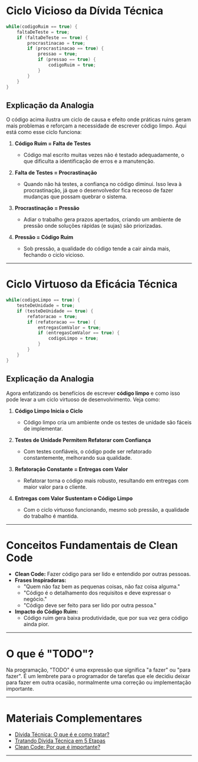 # Ciclo Vicioso da Dívida Técnica

```java
while(codigoRuim == true) {
    faltaDeTeste = true;
    if (faltaDeTeste == true) {
        procrastinacao = true;
        if (procrastinacao == true) {
            pressao = true;
            if (pressao == true) {
                codigoRuim = true;
            }
        }
    }
}
```

## Explicação da Analogia
O código acima ilustra um ciclo de causa e efeito onde práticas ruins geram mais problemas e reforçam a necessidade de escrever código limpo. Aqui está como esse ciclo funciona:

1. **Código Ruim = Falta de Testes**
   - Código mal escrito muitas vezes não é testado adequadamente, o que dificulta a identificação de erros e a manutenção.

2. **Falta de Testes = Procrastinação**
   - Quando não há testes, a confiança no código diminui. Isso leva à procrastinação, já que o desenvolvedor fica receoso de fazer mudanças que possam quebrar o sistema.

3. **Procrastinação = Pressão**
   - Adiar o trabalho gera prazos apertados, criando um ambiente de pressão onde soluções rápidas (e sujas) são priorizadas.

4. **Pressão = Código Ruim**
   - Sob pressão, a qualidade do código tende a cair ainda mais, fechando o ciclo vicioso.

---

# Ciclo Virtuoso da Eficácia Técnica

```java
while(codigoLimpo == true) {
    testeDeUnidade = true;
    if (testeDeUnidade == true) {
        refatoracao = true;
        if (refatoracao == true) {
            entregasComValor = true;
            if (entregasComValor == true) {
                codigoLimpo = true;
            }
        }
    }
}
```

## Explicação da Analogia
Agora enfatizando os benefícios de escrever **código limpo** e como isso pode levar a um ciclo virtuoso de desenvolvimento. Veja como:

1. **Código Limpo Inicia o Ciclo**
   - Código limpo cria um ambiente onde os testes de unidade são fáceis de implementar.

2. **Testes de Unidade Permitem Refatorar com Confiança**
   - Com testes confiáveis, o código pode ser refatorado constantemente, melhorando sua qualidade.

3. **Refatoração Constante = Entregas com Valor**
   - Refatorar torna o código mais robusto, resultando em entregas com maior valor para o cliente.

4. **Entregas com Valor Sustentam o Código Limpo**
   - Com o ciclo virtuoso funcionando, mesmo sob pressão, a qualidade do trabalho é mantida.

---

# Conceitos Fundamentais de Clean Code

- **Clean Code:** Fazer código para ser lido e entendido por outras pessoas.
- **Frases Inspiradoras:**
  - "Quem não faz bem as pequenas coisas, não faz coisa alguma."
  - "Código é o detalhamento dos requisitos e deve expressar o negócio."
  - "Código deve ser feito para ser lido por outra pessoa."
- **Impacto do Código Ruim:**
  - Código ruim gera baixa produtividade, que por sua vez gera código ainda pior.

---

# O que é "TODO"?
Na programação, "TODO" é uma expressão que significa "a fazer" ou "para fazer". É um lembrete para o programador de tarefas que ele decidiu deixar para fazer em outra ocasião, normalmente uma correção ou implementação importante.

---

# Materiais Complementares

- [Dívida Técnica: O que é e como tratar?](https://artesoftware.com.br/2019/02/10/divida-tecnica/)
- [Tratando Dívida Técnica em 5 Etapas](https://artesoftware.com.br/2019/02/10/tratando-divida-tecnica-5-etapas/)
- [Clean Code: Por que é importante?](https://artesoftware.com.br/2020/08/02/clean-code/)

---